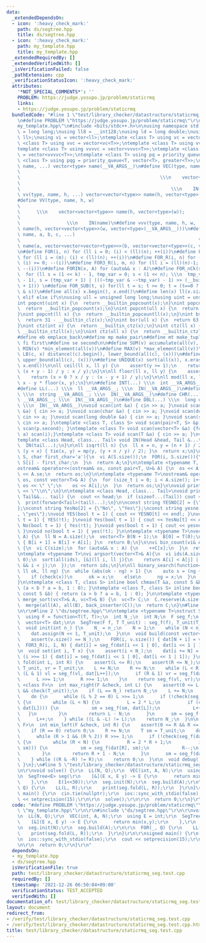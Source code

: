 ```yaml
---
data:
  _extendedDependsOn:
  - icon: ':heavy_check_mark:'
    path: ds/segtree.hpp
    title: ds/segtree.hpp
  - icon: ':heavy_check_mark:'
    path: my_template.hpp
    title: my_template.hpp
  _extendedRequiredBy: []
  _extendedVerifiedWith: []
  _isVerificationFailed: false
  _pathExtension: cpp
  _verificationStatusIcon: ':heavy_check_mark:'
  attributes:
    '*NOT_SPECIAL_COMMENTS*': ''
    PROBLEM: https://judge.yosupo.jp/problem/staticrmq
    links:
    - https://judge.yosupo.jp/problem/staticrmq
  bundledCode: "#line 1 \"test/library_checker/datastructure/staticrmq_seg.test.cpp\"\
    \n#define PROBLEM \"https://judge.yosupo.jp/problem/staticrmq\"\r\n#line 2 \"\
    my_template.hpp\"\n#include <bits/stdc++.h>\n\nusing namespace std;\n\nusing ll\
    \ = long long;\nusing ll8 = __int128;\nusing ld = long double;\nusing pi = pair<ll,\
    \ ll>;\nusing vi = vector<ll>;\ntemplate <class T> using vc = vector<T>;\ntemplate\
    \ <class T> using vvc = vector<vc<T>>;\ntemplate <class T> using vvvc = vector<vvc<T>>;\n\
    template <class T> using vvvvc = vector<vvvc<T>>;\ntemplate <class T> using vvvvvc\
    \ = vector<vvvvc<T>>;\ntemplate <class T> using pq = priority_queue<T>;\ntemplate\
    \ <class T> using pqg = priority_queue<T, vector<T>, greater<T>>;\n\n#define vec(type,\
    \ name, ...) vector<type> name(__VA_ARGS__)\n#define VEC(type, name, size)   \
    \                                                                            \
    \                                                   \\\n    vector<type> name(size);\
    \                                                                            \
    \                                                       \\\n    IN(name)\n#define\
    \ vv(type, name, h, ...) vector<vector<type>> name(h, vector<type>(__VA_ARGS__))\n\
    #define VV(type, name, h, w)                                                 \
    \                                                                            \
    \      \\\n    vector<vector<type>> name(h, vector<type>(w));                \
    \                                                                            \
    \                 \\\n    IN(name)\n#define vvv(type, name, h, w, ...) vector<vector<vector<type>>>\
    \ name(h, vector<vector<type>>(w, vector<type>(__VA_ARGS__)))\n#define vvvv(type,\
    \ name, a, b, c, ...)                                                        \
    \                                                                 \\\n    vector<vector<vector<vector<type>>>>\
    \ name(a, vector<vector<vector<type>>>(b, vector<vector<type>>(c, vector<type>(__VA_ARGS__))))\n\
    \n#define FOR(i, n) for (ll i = 0; (i) < (ll)(n); ++(i))\n#define FOR3(i, m, n)\
    \ for (ll i = (m); (i) < (ll)(n); ++(i))\n#define FOR_R(i, n) for (ll i = (ll)(n)-1;\
    \ (i) >= 0; --(i))\n#define FOR3_R(i, m, n) for (ll i = (ll)(n)-1; (i) >= (ll)(m);\
    \ --(i))\n#define FORIN(x, A) for (auto&& x : A)\n#define FOR_nCk(s, n, k) \\\n\
    \  for (ll s = (1 << k) - 1, tmp_var = 0; s < (1 << n); \\\n  tmp_var = s | (s\
    \ - 1), s = (tmp_var + 1) | (((~tmp_var & -~tmp_var) - 1) >> (__builtin_ctz(s)\
    \ + 1))) \n#define FOR_SUB(t, s) for(ll t = s; t >= 0; t = (t==0 ? -1 : (t - 1)\
    \ & s))\n#define all(x) x.begin(), x.end()\n#define len(x) ll(x.size())\n\n#define\
    \ elif else if\n\nusing ull = unsigned long long;\nusing uint = unsigned int;\n\
    int popcnt(uint x) {\n  return __builtin_popcount(x);\n}\nint popcnt(int x) {\n\
    \  return __builtin_popcount(x);\n}\nint popcnt(ull x) {\n  return __builtin_popcountll(x);\n\
    }\nint popcnt(ll x) {\n  return __builtin_popcountll(x);\n}\nint bsr(uint x) {\n\
    \  return 31 - __builtin_clz(x);\n}\nint bsr(ull x) {\n  return 63 - __builtin_clzll(x);\n\
    }\nint ctz(int x) {\n  return __builtin_ctz(x);\n}\nint ctz(ll x) {\n  return\
    \ __builtin_ctzll(x);\n}\nint ctz(ull x) {\n  return __builtin_ctzll(x);\n}\n\n\
    #define eb emplace_back\n#define mp make_pair\n#define mt make_tuple\n#define\
    \ fi first\n#define se second\n\n#define SUM(v) accumulate(all(v), 0LL)\n#define\
    \ MIN(v) *min_element(all(v))\n#define MAX(v) *max_element(all(v))\n\n#define\
    \ LB(c, x) distance((c).begin(), lower_bound(all(c), (x)))\n#define UB(c, x) distance((c).begin(),\
    \ upper_bound(all(c), (x)))\n#define UNIQUE(x) sort(all(x)), x.erase(unique(all(x)),\
    \ x.end())\n\nll ceil(ll x, ll y) {\n    assert(y >= 1);\n    return (x > 0 ?\
    \ (x + y - 1) / y : x / y);\n}\n\nll floor(ll x, ll y) {\n    assert(y >= 1);\n\
    \    return (x > 0 ? x / y : (x - y + 1) / y);\n}\n\nll mod(ll x, ll y) {\n  return\
    \ x - y * floor(x, y);\n}\n\n#define INT(...) \\\n  int __VA_ARGS__; \\\n  IN(__VA_ARGS__)\n\
    #define LL(...) \\\n  ll __VA_ARGS__; \\\n  IN(__VA_ARGS__)\n#define STR(...)\
    \ \\\n  string __VA_ARGS__; \\\n  IN(__VA_ARGS__)\n#define CHR(...) \\\n  char\
    \ __VA_ARGS__; \\\n  IN(__VA_ARGS__)\n#define DBL(...) \\\n  long double __VA_ARGS__;\
    \ \\\n  IN(__VA_ARGS__)\nvoid scan(int &a) { cin >> a; }\nvoid scan(long long\
    \ &a) { cin >> a; }\nvoid scan(char &a) { cin >> a; }\nvoid scan(double &a) {\
    \ cin >> a; }\nvoid scan(long double &a) { cin >> a; }\nvoid scan(string &a) {\
    \ cin >> a; }\ntemplate <class T, class S> void scan(pair<T, S> &p) { scan(p.first),\
    \ scan(p.second); }\ntemplate <class T> void scan(vector<T> &a) {for(auto &i :\
    \ a) scan(i);}\ntemplate <class T> void scan(T &a) { cin >> a; }\nvoid IN() {}\n\
    template <class Head, class... Tail> void IN(Head &head, Tail &...tail) {\n  scan(head);\n\
    \  IN(tail...);\n}\n\nll isqrt(ll n) {\n  ll x = n, y = (n + 1) / 2;\n  while\
    \ (y < x) { tie(x, y) = mp(y, (y + n / y) / 2); }\n  return x;\n}\n\nvi s_to_vi(string\
    \ S, char first_char='a'){\n  vi A(S.size());\n  FOR(i, S.size()){\n    A[i] =\
    \ S[i] - first_char;\n  }\n  return A;\n}\n\ntemplate <typename T, typename U>\n\
    ostream& operator<<(ostream& os, const pair<T, U>& A) {\n  os << A.fi << \" \"\
    \ << A.se;\n  return os;\n}\n\ntemplate <typename T>\nostream& operator<<(ostream&\
    \ os, const vector<T>& A) {\n  for (size_t i = 0; i < A.size(); i++) {\n    if(i)\
    \ os << \" \";\n    os << A[i];\n  }\n  return os;\n}\n\nvoid print() {\n  cout\
    \ << \"\\n\";\n}\n\ntemplate <class Head, class... Tail>\nvoid print(Head&& head,\
    \ Tail&&... tail) {\n  cout << head;\n  if (sizeof...(Tail)) cout << \" \";\n\
    \  print(forward<Tail>(tail)...);\n}\n\nconst string YESNO[2] = {\"NO\", \"YES\"\
    };\nconst string YesNo[2] = {\"No\", \"Yes\"};\nconst string yesno[2] = {\"no\"\
    , \"yes\"};\nvoid YES(bool t = 1) { cout << YESNO[t] << endl; }\nvoid NO(bool\
    \ t = 1) { YES(!t); }\nvoid Yes(bool t = 1) { cout << YesNo[t] << endl; }\nvoid\
    \ No(bool t = 1) { Yes(!t); }\nvoid yes(bool t = 1) { cout << yesno[t] << endl;\
    \ }\nvoid no(bool t = 1) { yes(!t); }\n\ntemplate <typename T>\nvector<T> cumsum(vector<T>\
    \ A) {\n  ll N = A.size();\n  vector<T> B(N + 1);\n  B[0] = T(0);\n  FOR(i, N)\
    \ { B[i + 1] = B[i] + A[i]; }\n  return B;\n}\n\nvi bin_count(vi& A, ll size)\
    \ {\n  vi C(size);\n  for (auto&& x : A) {\n    ++C[x];\n  }\n  return C;\n}\n\
    \ntemplate <typename T>\nvi argsort(vector<T>& A){\n  vi ids(A.size());\n  iota(all(ids),\
    \ 0);\n  sort(all(ids), [&](ll i, ll j){\n    return A[i] < A[j] || (A[i] == A[j]\
    \ && i < j);\n  });\n  return ids;\n}\n\nll binary_search(function<bool(ll)> check,\
    \ ll ok, ll ng) {\n  while (abs(ok - ng) > 1) {\n    auto x = (ng + ok) / 2;\n\
    \    if (check(x))\n      ok = x;\n    else\n      ng = x;\n  }\n  return ok;\n\
    }\n\ntemplate <class T, class S> inline bool chmax(T &a, const S &b) { return\
    \ (a < b ? a = b, 1 : 0); }\ntemplate <class T, class S> inline bool chmin(T &a,\
    \ const S &b) { return (a > b ? a = b, 1 : 0); }\n\ntemplate <typename T>\nvc<T>\
    \ merge_sort(vc<T>& A, vc<T>& B) {\n  vc<T> C;\n  C.reserve(A.size() + B.size());\n\
    \  merge(all(A), all(B), back_inserter(C));\n  return C;\n}\n#line 3 \"test/library_checker/datastructure/staticrmq_seg.test.cpp\"\
    \n\r\n#line 2 \"ds/segtree.hpp\"\n\ntemplate <typename T>\nstruct SegTree {\n\
    \  using F = function<T(T, T)>;\n  int N_;\n  int N;\n  F seg_f;\n  T T_unit;\n\
    \  vector<T> dat;\n\n  SegTree(F f, T T_unit) : seg_f(f), T_unit(T_unit) {}\n\n\
    \  void init(int n_) {\n    N_ = n_;\n    N = 1;\n    while (N < n_) N <<= 1;\n\
    \    dat.assign(N << 1, T_unit);\n  }\n\n  void build(const vector<T> &v) {\n\
    \    assert(v.size() == N_);\n    FOR(i, v.size()) { dat[N + i] = v[i]; }\n  \
    \  FOR3_R(i, 1, N) { dat[i] = seg_f(dat[i << 1 | 0], dat[i << 1 | 1]); }\n  }\n\
    \n  void set(int i, T x) {\n    assert(i < N_);\n    dat[i += N] = x;\n    while\
    \ (i >>= 1) { dat[i] = seg_f(dat[i << 1 | 0], dat[i << 1 | 1]); }\n  }\n\n  T\
    \ fold(int L, int R) {\n    assert(L <= R);\n    assert(R <= N_);\n    T vl =\
    \ T_unit, vr = T_unit;\n    L += N;\n    R += N;\n    while (L < R) {\n      if\
    \ (L & 1) vl = seg_f(vl, dat[L++]);\n      if (R & 1) vr = seg_f(dat[--R], vr);\n\
    \      L >>= 1;\n      R >>= 1;\n    }\n    return seg_f(vl, vr);\n  }\n\n  template\
    \ <class F>\n  int max_right(F &check, int L) {\n    assert(0 <= L && L <= N_\
    \ && check(T_unit));\n    if (L == N_) return N_;\n    L += N;\n    T sm = T_unit;\n\
    \    do {\n      while (L % 2 == 0) L >>= 1;\n      if (!check(seg_f(sm, dat[L])))\
    \ {\n        while (L < N) {\n          L = 2 * L;\n          if (check(seg_f(sm,\
    \ dat[L]))) {\n            sm = seg_f(sm, dat[L]);\n            L++;\n       \
    \   }\n        }\n        return L - N;\n      }\n      sm = seg_f(sm, dat[L]);\n\
    \      L++;\n    } while ((L & -L) != L);\n    return N_;\n  }\n\n  template <class\
    \ F>\n  int min_left(F &check, int R) {\n    assert(0 <= R && R <= N_ && check(T_unit));\n\
    \    if (R == 0) return 0;\n    R += N;\n    T sm = T_unit;\n    do {\n      --R;\n\
    \      while (R > 1 && (R % 2)) R >>= 1;\n      if (!check(seg_f(dat[R], sm)))\
    \ {\n        while (R < N) {\n          R = 2 * R + 1;\n          if (check(seg_f(dat[R],\
    \ sm))) {\n            sm = seg_f(dat[R], sm);\n            R--;\n          }\n\
    \        }\n        return R + 1 - N;\n      }\n      sm = seg_f(dat[R], sm);\n\
    \    } while ((R & -R) != R);\n    return 0;\n  }\n\n  void debug() { print(dat);\
    \ }\n};\n#line 5 \"test/library_checker/datastructure/staticrmq_seg.test.cpp\"\
    \n\r\nvoid solve() {\r\n  LL(N, Q);\r\n  VEC(int, A, N);\r\n  using E = int;\r\
    \n  SegTree<E> seg(\r\n    [&](E x, E y) -> E {\r\n      return min(x,y);\r\n\
    \    },\r\n    E(1<<30));\r\n  seg.init(N);\r\n  seg.build(A);\r\n\r\n  FOR(_,\
    \ Q) {\r\n    LL(L, R);\r\n    print(seg.fold(L, R));\r\n  }\r\n}\r\n\r\nsigned\
    \ main() {\r\n  cin.tie(nullptr);\r\n  ios::sync_with_stdio(false);\r\n  cout\
    \ << setprecision(15);\r\n\r\n  solve();\r\n\r\n  return 0;\r\n}\r\n"
  code: "#define PROBLEM \"https://judge.yosupo.jp/problem/staticrmq\"\r\n#include\
    \ \"my_template.hpp\"\r\n\r\n#include \"ds/segtree.hpp\"\r\n\r\nvoid solve() {\r\
    \n  LL(N, Q);\r\n  VEC(int, A, N);\r\n  using E = int;\r\n  SegTree<E> seg(\r\n\
    \    [&](E x, E y) -> E {\r\n      return min(x,y);\r\n    },\r\n    E(1<<30));\r\
    \n  seg.init(N);\r\n  seg.build(A);\r\n\r\n  FOR(_, Q) {\r\n    LL(L, R);\r\n\
    \    print(seg.fold(L, R));\r\n  }\r\n}\r\n\r\nsigned main() {\r\n  cin.tie(nullptr);\r\
    \n  ios::sync_with_stdio(false);\r\n  cout << setprecision(15);\r\n\r\n  solve();\r\
    \n\r\n  return 0;\r\n}\r\n"
  dependsOn:
  - my_template.hpp
  - ds/segtree.hpp
  isVerificationFile: true
  path: test/library_checker/datastructure/staticrmq_seg.test.cpp
  requiredBy: []
  timestamp: '2021-12-26 06:50:04+09:00'
  verificationStatus: TEST_ACCEPTED
  verifiedWith: []
documentation_of: test/library_checker/datastructure/staticrmq_seg.test.cpp
layout: document
redirect_from:
- /verify/test/library_checker/datastructure/staticrmq_seg.test.cpp
- /verify/test/library_checker/datastructure/staticrmq_seg.test.cpp.html
title: test/library_checker/datastructure/staticrmq_seg.test.cpp
---
```

